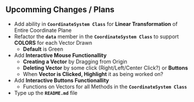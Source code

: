 ## Upcomming Changes / Plans

- Add ability in **`CoordinateSystem Class`** for **Linear Transformation** of Entire Coordinate Plane
- Refactor the **`data`** member in the **`CoordinateSystem Class`** to support **COLORS** for each Vector Drawn
    - **Default** is Green
- Add **Interactive Mouse Functionallity**
    - **Creating a Vector** by Dragging from Origin
    - **Deleting Vector** by some click (Right/Left/Center Click?) or **Buttons**
    - When **Vector is Clicked, Highlight** it as being worked on?
- Add **Interactive Buttons Functionallity**
    - Functions on Vectors for all Methods in the **`CoordinateSystem Class`**
- Type up the **`README.md`** file